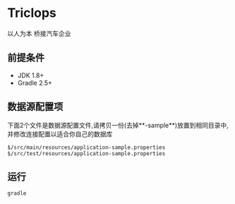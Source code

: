 # Triclops
以人为本 桥接汽车企业

## 前提条件
- JDK 1.8+
- Gradle 2.5+

## 数据源配置项
下面2个文件是数据源配置文件,请拷贝一份(去掉**-sample**)放置到相同目录中,并修改连接配置以适合你自己的数据库
```
$/src/main/resources/application-sample.properties
$/src/test/resources/application-sample.properties
```
## 运行
```SHELL
gradle
```
